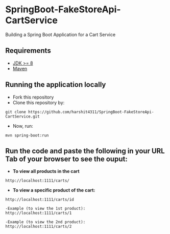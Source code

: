 # SpringBoot-FakeStoreApi-CartService
Building a Spring Boot Application for a Cart Service

## Requirements
- [JDK >= 8](https://www.oracle.com/java/technologies/javase/jdk21-archive-downloads.html)
- [Maven](https://maven.apache.org)

## Running the application locally
- Fork this repository
- Clone this repository by:
```shell
git clone https://github.com/harshit4311/SpringBoot-FakeStoreApi-CartService.git
```
- Now, run:
```shell
mvn spring-boot:run
```
## Run the code and paste the following in your URL Tab of your browser to see the ouput:

- **To view all products in the cart**
```shell
http://localhost:1111/carts/
```


- **To view a specific product of the cart:**
```shell
http://localhost:1111/carts/id

-Example (to view the 1st product):
http://localhost:1111/carts/1

-Example (to view the 2nd product):
http://localhost:1111/carts/2
```
